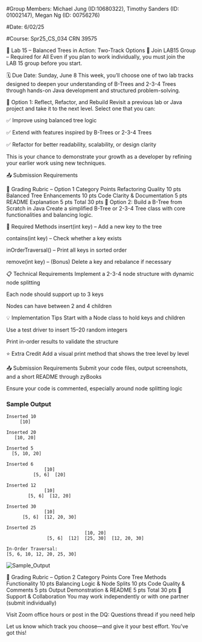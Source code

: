 #Group Members: Michael Jung (ID:10680322), Timothy Sanders (ID: 01002147), Megan Ng (ID: 00756276)

#Date: 6/02/25

#Course: Spr25_CS_034 CRN 39575

🌳 Lab 15 – Balanced Trees in Action: Two-Track Options
📌 Join LAB15 Group – Required for All
Even if you plan to work individually, you must join the LAB 15 group before you start.

🗓 Due Date: Sunday, June 8
This week, you’ll choose one of two lab tracks designed to deepen your understanding of B-Trees and 2-3-4 Trees through hands-on Java development and structured problem-solving.

🔧 Option 1: Reflect, Refactor, and Rebuild
Revisit a previous lab or Java project and take it to the next level. Select one that you can:

✅ Improve using balanced tree logic

✅ Extend with features inspired by B-Trees or 2-3-4 Trees

✅ Refactor for better readability, scalability, or design clarity

This is your chance to demonstrate your growth as a developer by refining your earlier work using new techniques.

📤 Submission Requirements


🧾 Grading Rubric – Option 1
Category	Points
Refactoring Quality	10 pts
Balanced Tree Enhancements	10 pts
Code Clarity & Documentation	5 pts
README Explanation	5 pts
Total	30 pts
🧪 Option 2: Build a B-Tree from Scratch in Java
Create a simplified B-Tree or 2-3-4 Tree class with core functionalities and balancing logic.

🔨 Required Methods
insert(int key) – Add a new key to the tree

contains(int key) – Check whether a key exists

inOrderTraversal() – Print all keys in sorted order

remove(int key) – (Bonus) Delete a key and rebalance if necessary

📋 Technical Requirements
Implement a 2-3-4 node structure with dynamic node splitting

Each node should support up to 3 keys

Nodes can have between 2 and 4 children

💡 Implementation Tips
Start with a Node class to hold keys and children

Use a test driver to insert 15–20 random integers

Print in-order results to validate the structure

⭐ Extra Credit
Add a visual print method that shows the tree level by level

📤 Submission Requirements
Submit your code files, output screenshots, and a short README through zyBooks

Ensure your code is commented, especially around node splitting logic

### Sample Output
```
Inserted 10
     [10]

Inserted 20
   [10, 20]

Inserted 5
  [5, 10, 20]

Inserted 6
              [10]
          [5, 6]  [20]

Inserted 12
              [10]
        [5, 6]  [12, 20]

Inserted 30
              [10]
      [5, 6]  [12, 20, 30]

Inserted 25
                             [10, 20]
               [5, 6]  [12]  [25, 30]  [12, 20, 30]

In-Order Traversal:
[5, 6, 10, 12, 20, 25, 30]
```
![Sample_Output](sampel_output.png)

🧾 Grading Rubric – Option 2
Category	Points
Core Tree Methods Functionality	10 pts
Balancing Logic & Node Splits	10 pts
Code Quality & Comments	5 pts
Output Demonstration & README	5 pts
Total	30 pts
💬 Support & Collaboration
You may work independently or with one partner (submit individually)

Visit Zoom office hours or post in the DQ: Questions thread if you need help

Let us know which track you choose—and give it your best effort. You’ve got this!
